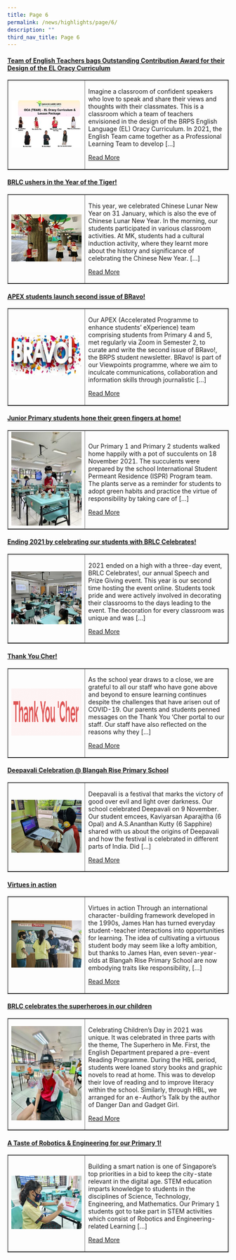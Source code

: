 ```yaml
---
title: Page 6
permalink: /news/highlights/page/6/
description: ""
third_nav_title: Page 6
---
```

<h4><strong><a href="/2022/02/09/team-of-english-teachers-bags-outstanding-contribution-award/" rel="bookmark">Team of English Teachers bags Outstanding Contribution Award for their Design of the EL Oracy Curriculum</a></strong></h4>
<table style="border-collapse: collapse; width: 100%;" border="1">
<tbody>
<tr>
<td style="width: 35%;"><a href="/2022/02/09/team-of-english-teachers-bags-outstanding-contribution-award/"><img src="/images/53.jpg"></a></td>
<td style="width: 65%;">
<p>Imagine a classroom of confident speakers who love to speak and share their views and thoughts with their classmates. This is a classroom which a team of teachers envisioned in the design of the BRPS English Language (EL) Oracy Curriculum. In 2021, the English Team came together as a Professional Learning Team to develop […]</p>
<p><a href="/2022/02/09/team-of-english-teachers-bags-outstanding-contribution-award/">Read More</a></p>
</td>
</tr>
</tbody>
</table>

<h4><strong><a href="/2022/02/05/brlc-ushers-in-the-year-of-the-tiger/" rel="bookmark">BRLC ushers in the Year of the Tiger!</a></strong></h4>
<table style="border-collapse: collapse; width: 100%;" border="1">
<tbody>
<tr>
<td style="width: 35%;"><a href="/2022/02/05/brlc-ushers-in-the-year-of-the-tiger/"><img src="/images/54.jpg"></a></td>
<td style="width: 65%;">
<p>This year, we celebrated Chinese Lunar New Year on 31 January, which is also the eve of Chinese Lunar New Year. In the morning, our students participated in various classroom activities. At MK, students had a cultural induction activity, where they learnt more about the history and significance of celebrating the Chinese New Year. […]</p>
<p><a href="/2022/02/05/brlc-ushers-in-the-year-of-the-tiger/">Read More</a></p>
</td>
</tr>
</tbody>
</table>

<h4><strong><a href="/2022/01/25/apex-students-launch-second-issue-of-bravo/" rel="bookmark">APEX students launch second issue of BRavo!</a></strong></h4>
<table style="border-collapse: collapse; width: 100%;" border="1">
<tbody>
<tr>
<td style="width: 35%;"><a href="/2022/01/25/apex-students-launch-second-issue-of-bravo/"><img src="/images/55.jpg"></a></td>
<td style="width: 65%;">
<p>Our APEX (Accelerated Programme to enhance students’ eXperience) team comprising students from Primary 4 and 5, met regularly via Zoom in Semester 2, to curate and write the second issue of BRavo!, the BRPS student newsletter. BRavo! is part of our Viewpoints programme, where we aim to inculcate communications, collaboration and information skills through journalistic […]</p>
<p><a href="/2022/01/25/apex-students-launch-second-issue-of-bravo/">Read More</a></p>
</td>
</tr>
</tbody>
</table>

<h4><strong><a href="/2021/11/29/junior-primary-students-hone-their-green-fingers-at-home/" rel="bookmark">Junior Primary students hone their green fingers at home!</a>
</strong></h4>
<table style="border-collapse: collapse; width: 100%;" border="1">
<tbody>
<tr>
<td style="width: 35%;"><a href="/2021/11/29/junior-primary-students-hone-their-green-fingers-at-home/"><img src="/images/56.jpeg"></a></td>
<td style="width: 65%;">
<p>Our Primary 1 and Primary 2 students walked home happily with a pot of succulents on 18 November 2021. The succulents were prepared by the school International Student Permeant Residence (ISPR) Program team. The plants serve as a reminder for students to adopt green habits and practice the virtue of responsibility by taking care of […]</p>
<p><a href="/2021/11/29/junior-primary-students-hone-their-green-fingers-at-home/">Read More</a></p>
</td>
</tr>
</tbody>
</table>

<h4><strong><a href="/2021/11/24/ending-2021-by-celebrating-our-students-with-brlc-celebrates/" rel="bookmark">Ending 2021 by celebrating our students with BRLC Celebrates!</a></strong></h4>
<table style="border-collapse: collapse; width: 100%;" border="1">
<tbody>
<tr>
<td style="width: 35%;"><a href="/2021/11/24/ending-2021-by-celebrating-our-students-with-brlc-celebrates/"><img src="/images/57.jpg"></a></td>
<td style="width: 65%;">
<p>2021 ended on a high with a three-day event, BRLC Celebrates!, our annual Speech and Prize Giving event. This year is our second time hosting the event online. Students took pride and were actively involved in decorating their classrooms to the days leading to the event. The decoration for every classroom was unique and was […]</p>
<p><a href="/2021/11/24/ending-2021-by-celebrating-our-students-with-brlc-celebrates/">Read More</a></p>
</td>
</tr>
</tbody>
</table>

<h4><strong><a href="/2021/11/15/thank-you-cher/" rel="bookmark">Thank You Cher!</a></strong></h4>
<table style="border-collapse: collapse; width: 100%;" border="1">
<tbody>
<tr>
<td style="width: 35%;"><a href="/2021/11/15/thank-you-cher/"><img src="/images/58.png"></a></td>
<td style="width: 65%;">
<p>As the school year draws to a close, we are grateful to all our staff who have gone above and beyond to ensure learning continues despite the challenges that have arisen out of COVID-19. Our parents and students penned messages on the Thank You ‘Cher portal to our staff. Our staff have also reflected on the reasons why they […]</p>
<p><a href="/2021/11/15/thank-you-cher/">Read More</a></p>
</td>
</tr>
</tbody>
</table>

<h4><strong><a href="/2021/11/11/deepavali-celebration-blangah-rise-primary-school/" rel="bookmark">Deepavali Celebration @ Blangah Rise Primary School</a></strong></h4>
<table style="border-collapse: collapse; width: 100%;" border="1">
<tbody>
<tr>
<td style="width: 35%;"><a href="/2021/11/11/deepavali-celebration-blangah-rise-primary-school/"><img src="/images/59.jpg"></a></td>
<td style="width: 65%;">
<p>
Deepavali is a festival that marks the victory of good over evil and light over darkness. Our school celebrated Deepavali on 9 November. Our student emcees, Kaviyarsan Aparajitha (6 Opal) and A.S.Ananthan Kutty (6 Sapphire) shared with us about the origins of Deepavali and how the festival is celebrated in different parts of India. Did […]</p>
<p><a href="/2021/11/11/deepavali-celebration-blangah-rise-primary-school/">Read More</a></p>
</td>
</tr>
</tbody>
</table>

<h4><strong><a href="/2021/11/08/virtues-in-action/" rel="bookmark">Virtues in action</a></strong></h4>
<table style="border-collapse: collapse; width: 100%;" border="1">
<tbody>
<tr>
<td style="width: 35%;"><a href="/2021/11/08/virtues-in-action/"><img src="/images/510.jpg"></a></td>
<td style="width: 65%;">
<p>Virtues in action Through an international character-building framework developed in the 1990s, James Han has turned everyday student-teacher interactions into opportunities for learning. The idea of cultivating a virtuous student body may seem like a lofty ambition, but thanks to James Han, even seven-year-olds at Blangah Rise Primary School are now embodying traits like responsibility, […]</p>
<p><a href="/2021/11/08/virtues-in-action/">Read More</a></p>
</td>
</tr>
</tbody>
</table>

<h4><strong><a href="/2021/10/29/brlc-celebrates-the-superheroes-in-our-children/" rel="bookmark">BRLC celebrates the superheroes in our children</a></strong></h4>
<table style="border-collapse: collapse; width: 100%;" border="1">
<tbody>
<tr>
<td style="width: 35%;"><a href="/2021/10/29/brlc-celebrates-the-superheroes-in-our-children/"><img src="/images/61.jpg"></a></td>
<td style="width: 65%;">
<p>Celebrating Children’s Day in 2021 was unique. It was celebrated in three parts with the theme, The Superhero in Me. First, the English Department prepared a pre-event Reading Programme. During the HBL period, students were loaned story books and graphic novels to read at home. This was to develop their love of reading and to improve literacy within the school. Similarly, through HBL, we arranged for an e-Author’s Talk by the author of Danger Dan and Gadget Girl.</p>
<p><a href="/2021/10/29/brlc-celebrates-the-superheroes-in-our-children/">Read More</a></p>
</td>
</tr>
</tbody>
</table>

<h4><strong><a href="/2021/10/06/a-taste-of-robotics-engineering-for-our-primary-1/" rel="bookmark">A Taste of Robotics &amp; Engineering for our Primary 1!</a></strong></h4>
<table style="border-collapse: collapse; width: 100%;" border="1">
<tbody>
<tr>
<td style="width: 35%;"><a href="/2021/10/06/a-taste-of-robotics-engineering-for-our-primary-1/"><img src="/images/62.jpeg"></a></td>
<td style="width: 65%;">
<p>Building a smart nation is one of Singapore’s top priorities in a bid to keep the city-state relevant in the digital age. STEM education imparts knowledge to students in the disciplines of Science, Technology, Engineering, and Mathematics. Our Primary 1 students got to take part in STEM activities which consist of Robotics and Engineering-related Learning […]</p>
<p><a href="/2021/10/06/a-taste-of-robotics-engineering-for-our-primary-1/">Read More</a></p>
</td>
</tr>
</tbody>
</table>